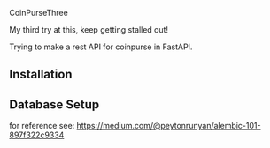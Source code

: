 CoinPurseThree

My third try at this, keep getting stalled out!

Trying to make a rest API for coinpurse in FastAPI.

## Installation

## Database Setup
for reference see: https://medium.com/@peytonrunyan/alembic-101-897f322c9334
